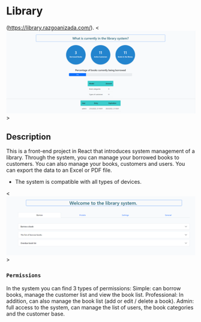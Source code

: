 # Library

(https://library.razgoanizada.com/).
<![home](./src/images/home.PNG)>

## Description

This is a front-end project in React that introduces system management of a library.
Through the system, you can manage your borrowed books to customers.
You can also manage your books, customers and users.
You can export the data to an Excel or PDF file.
* The system is compatible with all types of devices.

<![about](./src/images/about.PNG)>

### `Permissions`

In the system you can find 3 types of permissions:
Simple: can borrow books, manage the customer list and view the book list.
Professional: In addition, can also manage the book list (add or edit / delete a book).
Admin: full access to the system, can manage the list of users, the book categories and the customer base.